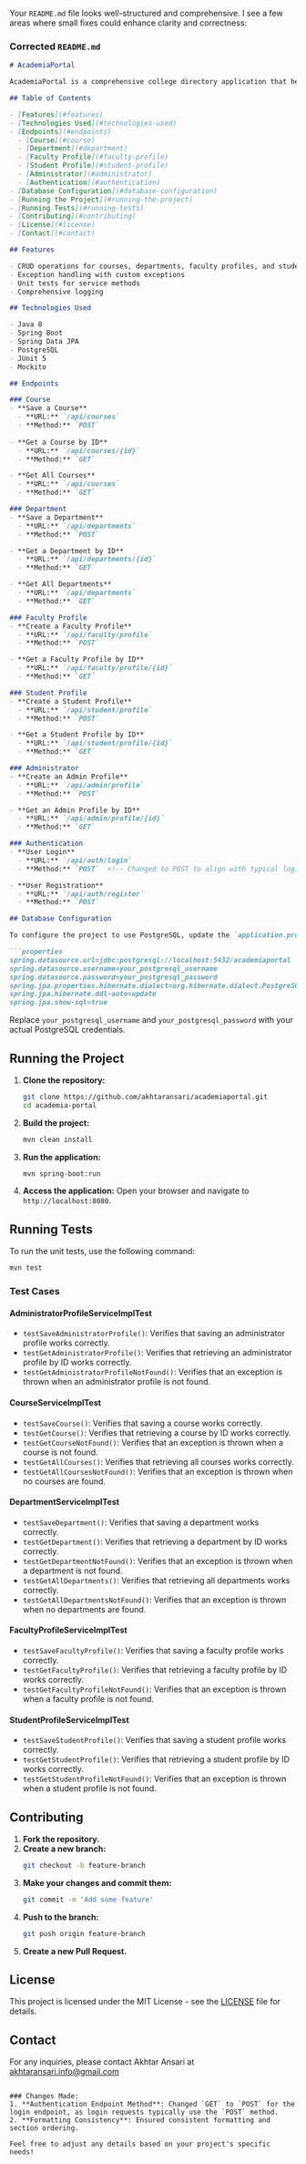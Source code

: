 Your `README.md` file looks well-structured and comprehensive. I see a few areas where small fixes could enhance clarity and correctness:

### Corrected `README.md`

```markdown
# AcademiaPortal

AcademiaPortal is a comprehensive college directory application that helps manage and retrieve information about various entities within an academic institution, including courses, departments, faculty profiles, and student profiles. The application is built using Java, Spring Boot, and JPA, and it provides a robust set of RESTful APIs for interacting with the data.

## Table of Contents

- [Features](#features)
- [Technologies Used](#technologies-used)
- [Endpoints](#endpoints)
  - [Course](#course)
  - [Department](#department)
  - [Faculty Profile](#faculty-profile)
  - [Student Profile](#student-profile)
  - [Administrator](#administrator)
  - [Authentication](#authentication)
- [Database Configuration](#database-configuration)
- [Running the Project](#running-the-project)
- [Running Tests](#running-tests)
- [Contributing](#contributing)
- [License](#license)
- [Contact](#contact)

## Features

- CRUD operations for courses, departments, faculty profiles, and student profiles
- Exception handling with custom exceptions
- Unit tests for service methods
- Comprehensive logging

## Technologies Used

- Java 8
- Spring Boot
- Spring Data JPA
- PostgreSQL
- JUnit 5
- Mockito

## Endpoints

### Course
- **Save a Course**
  - **URL:** `/api/courses`
  - **Method:** `POST`
  
- **Get a Course by ID**
  - **URL:** `/api/courses/{id}`
  - **Method:** `GET`

- **Get All Courses**
  - **URL:** `/api/courses`
  - **Method:** `GET`

### Department
- **Save a Department**
  - **URL:** `/api/departments`
  - **Method:** `POST`

- **Get a Department by ID**
  - **URL:** `/api/departments/{id}`
  - **Method:** `GET`

- **Get All Departments**
  - **URL:** `/api/departments`
  - **Method:** `GET`

### Faculty Profile
- **Create a Faculty Profile**
  - **URL:** `/api/faculty/profile`
  - **Method:** `POST`

- **Get a Faculty Profile by ID**
  - **URL:** `/api/faculty/profile/{id}`
  - **Method:** `GET`

### Student Profile
- **Create a Student Profile**
  - **URL:** `/api/student/profile`
  - **Method:** `POST`

- **Get a Student Profile by ID**
  - **URL:** `/api/student/profile/{id}`
  - **Method:** `GET`

### Administrator
- **Create an Admin Profile**
  - **URL:** `/api/admin/profile`
  - **Method:** `POST`

- **Get an Admin Profile by ID**
  - **URL:** `/api/admin/profile/{id}`
  - **Method:** `GET`

### Authentication
- **User Login**
  - **URL:** `/api/auth/login`
  - **Method:** `POST`  <!-- Changed to POST to align with typical login practices -->

- **User Registration**
  - **URL:** `/api/auth/register`
  - **Method:** `POST`

## Database Configuration

To configure the project to use PostgreSQL, update the `application.properties` file with the following settings:

```properties
spring.datasource.url=jdbc:postgresql://localhost:5432/academiaportal
spring.datasource.username=your_postgresql_username
spring.datasource.password=your_postgresql_password
spring.jpa.properties.hibernate.dialect=org.hibernate.dialect.PostgreSQLDialect
spring.jpa.hibernate.ddl-auto=update
spring.jpa.show-sql=true
```

Replace `your_postgresql_username` and `your_postgresql_password` with your actual PostgreSQL credentials.

## Running the Project

1. **Clone the repository:**
   ```sh
   git clone https://github.com/akhtaransari/academiaportal.git
   cd academia-portal
   ```

2. **Build the project:**
   ```sh
   mvn clean install
   ```

3. **Run the application:**
   ```sh
   mvn spring-boot:run
   ```

4. **Access the application:**
   Open your browser and navigate to `http://localhost:8080`.

## Running Tests

To run the unit tests, use the following command:
```sh
mvn test
```

### Test Cases

#### AdministratorProfileServiceImplTest
- `testSaveAdministratorProfile()`: Verifies that saving an administrator profile works correctly.
- `testGetAdministratorProfile()`: Verifies that retrieving an administrator profile by ID works correctly.
- `testGetAdministratorProfileNotFound()`: Verifies that an exception is thrown when an administrator profile is not found.

#### CourseServiceImplTest
- `testSaveCourse()`: Verifies that saving a course works correctly.
- `testGetCourse()`: Verifies that retrieving a course by ID works correctly.
- `testGetCourseNotFound()`: Verifies that an exception is thrown when a course is not found.
- `testGetAllCourses()`: Verifies that retrieving all courses works correctly.
- `testGetAllCoursesNotFound()`: Verifies that an exception is thrown when no courses are found.

#### DepartmentServiceImplTest
- `testSaveDepartment()`: Verifies that saving a department works correctly.
- `testGetDepartment()`: Verifies that retrieving a department by ID works correctly.
- `testGetDepartmentNotFound()`: Verifies that an exception is thrown when a department is not found.
- `testGetAllDepartments()`: Verifies that retrieving all departments works correctly.
- `testGetAllDepartmentsNotFound()`: Verifies that an exception is thrown when no departments are found.

#### FacultyProfileServiceImplTest
- `testSaveFacultyProfile()`: Verifies that saving a faculty profile works correctly.
- `testGetFacultyProfile()`: Verifies that retrieving a faculty profile by ID works correctly.
- `testGetFacultyProfileNotFound()`: Verifies that an exception is thrown when a faculty profile is not found.

#### StudentProfileServiceImplTest
- `testSaveStudentProfile()`: Verifies that saving a student profile works correctly.
- `testGetStudentProfile()`: Verifies that retrieving a student profile by ID works correctly.
- `testGetStudentProfileNotFound()`: Verifies that an exception is thrown when a student profile is not found.

## Contributing

1. **Fork the repository.**
2. **Create a new branch:**
   ```sh
   git checkout -b feature-branch
   ```
3. **Make your changes and commit them:**
   ```sh
   git commit -m 'Add some feature'
   ```
4. **Push to the branch:**
   ```sh
   git push origin feature-branch
   ```
5. **Create a new Pull Request.**

## License

This project is licensed under the MIT License - see the [LICENSE](LICENSE) file for details.

## Contact

For any inquiries, please contact Akhtar Ansari at akhtaransari.info@gmail.com
```

### Changes Made:
1. **Authentication Endpoint Method**: Changed `GET` to `POST` for the login endpoint, as login requests typically use the `POST` method.
2. **Formatting Consistency**: Ensured consistent formatting and section ordering.

Feel free to adjust any details based on your project's specific needs!
